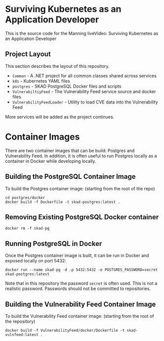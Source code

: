 # Surviving Kubernetes as an Application Developer

This is the source code for the Manning liveVideo: Surviving Kubernetes as an Application Developer

## Project Layout

This section describes the layout of this repository.

* `Common` - A .NET project for all common classes shared across services
* `k8s` - Kubernetes YAML files
* `postgres` - SKAD PostgreSQL Docker files and scripts
* `VulnerabiltiyFeed` - The Vulnerability Feed service source and docker files
* `VulnerabilityFeedLoader` - Utility to load CVE data into the Vulnerability Feed

More services will be added as the project continues.

# Container Images

There are two container images that can be build: Postgres and Vulnerability Feed. In addition, it is often useful to run Postgres locally as a container in Docker while developing locally.

## Building the PostgreSQL Container Image

To build the Postgres container image: (starting from the root of the repo)

```
cd postgres/docker
docker build -f Dockerfile -t skad-postgres:latest .
```

## Removing Existing PostgreSQL Docker container

```
docker rm -f skad-pg
```

## Running PostgreSQL in Docker

Once the Postgres container image is built, it can be run in Docker and exposed locally on port 5432:

```
docker run --name skad-pg -d -p 5432:5432 -e POSTGRES_PASSWORD=secret skad-postgres:latest
```

Note that in this repository the password `secret` is often used. This is not a realistic password. Passwords should not be committed to repositories.

## Building the Vulnerability Feed Container Image

To build the Vulnerability Feed container image: (starting from the root of the repository)

```
docker build -f VulnerabilityFeed/docker/Dockerfile -t skad-vulnfeed:latest .
```


